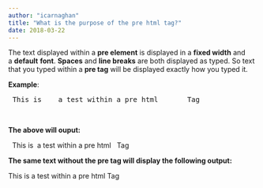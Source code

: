 ```yaml
---
author: "icarnaghan"
title: "What is the purpose of the pre html tag?"
date: 2018-03-22
---
```


The text displayed within a **pre element** is displayed in a **fixed width** and a **default** **font**. **Spaces** and **line breaks** are both displayed as typed. So text that you typed within a **pre tag** will be displayed exactly how you typed it.

**Example**:

**<pre>** This is    a test within a pre html       Tag **</pre>** 

**The above will ouput:**

  This is  a test within a pre html   Tag

**The same text without the pre tag will display the following output:**

This is a test within a pre html Tag
